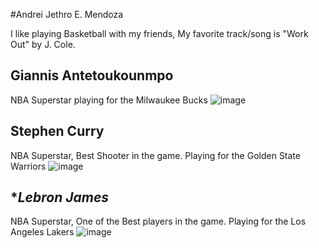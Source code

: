 #Andrei Jethro E. Mendoza

I like playing Basketball with my friends, My favorite track/song is "Work Out" by J. Cole.
## **Giannis Antetoukounmpo**
NBA Superstar playing for the Milwaukee Bucks
![image](https://github.com/user-attachments/assets/f3dc5d8f-738b-4495-91ee-31987be89f38)

## **Stephen Curry**
NBA Superstar, Best Shooter in the game. Playing for the Golden State Warriors
![image](https://github.com/user-attachments/assets/164849b4-31bf-44d5-b1c3-97e572d1f67b)

## **Lebron James*
NBA Superstar, One of the Best players in the game. Playing for the Los Angeles Lakers
![image](https://github.com/user-attachments/assets/e72be871-13d4-418f-b611-e1e4cafc6a59)
